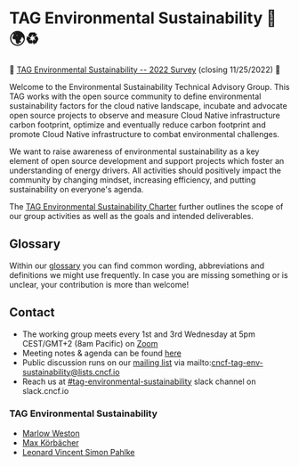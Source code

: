 # TAG Environmental Sustainability 🌳🌍♻️

🌱 [TAG Environmental Sustainability -- 2022 Survey](https://www.surveymonkey.com/r/TAG-Environmental-Sustainability-2022) (closing 11/25/2022) 🌱

Welcome to the Environmental Sustainability Technical Advisory Group. This TAG works with the open source community to define environmental sustainability factors for the cloud native landscape, incubate and advocate open source projects to observe and measure Cloud Native infrastructure carbon footprint, optimize and eventually reduce carbon footprint and promote Cloud Native infrastructure to combat environmental challenges. 

We want to raise awareness of environmental sustainability as a key element of open source development and support projects which foster an understanding of energy drivers. 
All activities should positively impact the community by changing mindset, increasing efficiency, and putting sustainability on everyone's agenda.

The [TAG Environmental Sustainability Charter](charter.md) further outlines the scope of our group activities as well as the goals and intended deliverables.

## Glossary

Within our [glossary](./glossary/glossary.md) you can find common wording, abbreviations and definitions we might use frequently. 
In case you are missing something or is unclear, your contribution is more than welcome!

## Contact

* The working group meets every 1st and 3rd Wednesday at 5pm CEST/GMT+2 (8am Pacific) on [Zoom](https://zoom.us/my/cncftagenvsustainability)
* Meeting notes & agenda can be found [here](https://docs.google.com/document/d/1TkmMyXJABC66NfYmivnh7z8Y_vpq9f9foaOuDVQS_Lo/edit#)
* Public discussion runs on our [mailing list](https://lists.cncf.io/g/cncf-tag-env-sustainability/) via mailto:cncf-tag-env-sustainability@lists.cncf.io
* Reach us at [#tag-environmental-sustainability](https://cloud-native.slack.com/archives/C03F270PDU6) slack channel on slack.cncf.io

### TAG Environmental Sustainability
* [Marlow Weston](https://github.com/catblade)
* [Max Körbächer](https://github.com/mkorbi)
* [Leonard Vincent Simon Pahlke](https://github.com/leonardpahlke)